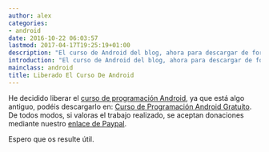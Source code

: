 ```yaml
---
author: alex
categories:
- android
date: 2016-10-22 06:03:57
lastmod: 2017-04-17T19:25:19+01:00
description: "El curso de Android del blog, ahora para descargar de forma gratuíta"
introduction: "El curso de Android del blog, ahora para descargar de forma gratuíta"
mainclass: android
title: Liberado El Curso De Android
---
```


He decidido liberar el [curso de programación Android](https://elbauldelprogramador.com/curso-programacion-android/ "Curso de Programación en Android"), ya que está algo antiguo, podéis descargarlo en: <a href="http://elbauldelprogramador.com/pdfs/PaqueteProgramacionAndroid.zip" id="androidCourse">Curso de Programación Android Gratuíto</a>. De todos modos, si valoras el trabajo realizado, se aceptan donaciones mediante nuestro [enlace de Paypal](https://www.paypal.me/elbaul).

Espero que os resulte útil.

<!--more--><!--ad-->
